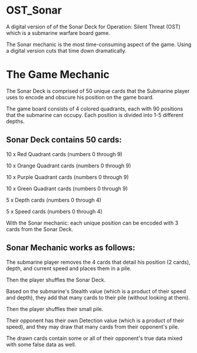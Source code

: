 # OST_Sonar
A digital version of of the Sonar Deck for Operation: Silent Threat (OST) which is a submarine warfare board game.

The Sonar mechanic is the most time-consuming aspect of the game. Using a digital version cuts that time down dramatically.

# The Game Mechanic
The Sonar Deck is comprised of 50 unique cards that the Submarine player uses to encode and obscure his position on the game board.

The game board consists of 4 colored quadrants, each with 90 positions that the submarine can occupy. Each position is divided into 1-5 different depths.


## Sonar Deck contains 50 cards:

10 x Red Quadrant cards (numbers 0 through 9)

10 x Orange Quadrant cards (numbers 0 through 9)

10 x Purple Quadrant cards (numbers 0 through 9)

10 x Green Quadrant cards (numbers 0 through 9)

5 x Depth cards (numbers 0 through 4)

5 x Speed cards (numbers 0 through 4)


With the Sonar mechanic: each unique position can be encoded with 3 cards from the Sonar Deck.

## Sonar Mechanic works as follows:

The submarine player removes the 4 cards that detail his position (2 cards), depth, and current speed and places them in a pile.

Then the player shuffles the Sonar Deck.

Based on the submarine's Stealth value (which is a product of their speed and depth), they add that many cards to their pile (without looking at them).

Then the player shuffles their small pile.

Their opponent has their own Detection value (which is a product of their speed), and they may draw that many cards from their opponent's pile.

The drawn cards contain some or all of their opponent's true data mixed with some false data as well.
